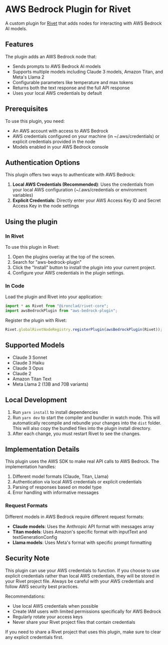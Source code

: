 # AWS Bedrock Plugin for Rivet

A custom plugin for [Rivet](https://github.com/Ironclad/rivet) that adds nodes for interacting with AWS Bedrock AI models.

## Features

The plugin adds an AWS Bedrock node that:
- Sends prompts to AWS Bedrock AI models
- Supports multiple models including Claude 3 models, Amazon Titan, and Meta's Llama 2
- Configurable parameters like temperature and max tokens
- Returns both the text response and the full API response
- Uses your local AWS credentials by default

## Prerequisites

To use this plugin, you need:
- An AWS account with access to AWS Bedrock
- AWS credentials configured on your machine (in ~/.aws/credentials) or explicit credentials provided in the node
- Models enabled in your AWS Bedrock console

## Authentication Options

This plugin offers two ways to authenticate with AWS Bedrock:

1. **Local AWS Credentials (Recommended)**: Uses the credentials from your local AWS configuration (~/.aws/credentials or environment variables)
2. **Explicit Credentials**: Directly enter your AWS Access Key ID and Secret Access Key in the node settings

## Using the plugin

### In Rivet

To use this plugin in Rivet:

1. Open the plugins overlay at the top of the screen.
2. Search for "aws-bedrock-plugin"
3. Click the "Install" button to install the plugin into your current project.
4. Configure your AWS credentials in the plugin settings.

### In Code

Load the plugin and Rivet into your application:

```ts
import * as Rivet from "@ironclad/rivet-core";
import awsBedrockPlugin from "aws-bedrock-plugin";
```

Register the plugin with Rivet:

```ts
Rivet.globalRivetNodeRegistry.registerPlugin(awsBedrockPlugin(Rivet));
```

## Supported Models

- Claude 3 Sonnet
- Claude 3 Haiku
- Claude 3 Opus
- Claude 2
- Amazon Titan Text
- Meta Llama 2 (13B and 70B variants)

## Local Development

1. Run `yarn install` to install dependencies
2. Run `yarn dev` to start the compiler and bundler in watch mode. This will automatically recompile and rebundle your changes into the `dist` folder. This will also copy the bundled files into the plugin install directory.
3. After each change, you must restart Rivet to see the changes.

## Implementation Details

This plugin uses the AWS SDK to make real API calls to AWS Bedrock. The implementation handles:

1. Different model formats (Claude, Titan, Llama)
2. Authentication via local AWS credentials or explicit credentials
3. Parsing of responses based on model type
4. Error handling with informative messages

### Request Formats

Different models in AWS Bedrock require different request formats:

- **Claude models**: Uses the Anthropic API format with messages array
- **Titan models**: Uses Amazon's specific format with inputText and textGenerationConfig
- **Llama models**: Uses Meta's format with specific prompt formatting

## Security Note

This plugin can use your AWS credentials to function. If you choose to use explicit credentials rather than local AWS credentials, they will be stored in your Rivet project file. Always be careful with your AWS credentials and follow AWS security best practices.

Recommendations:
- Use local AWS credentials when possible
- Create IAM users with limited permissions specifically for AWS Bedrock
- Regularly rotate your access keys
- Never share your Rivet project files that contain credentials

If you need to share a Rivet project that uses this plugin, make sure to clear any explicit credentials first.